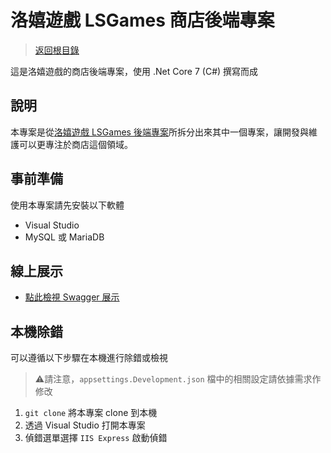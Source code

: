# 洛嬉遊戲 LSGames 商店後端專案

> [返回根目錄](https://github.com/samuikaze/my-work-2023)

這是洛嬉遊戲的商店後端專案，使用 .Net Core 7 (C#) 撰寫而成

## 說明

本專案是從[洛嬉遊戲 LSGames 後端專案](https://github.com/samuikaze/my-work-2023-lsgame-backend)所拆分出來其中一個專案，讓開發與維護可以更專注於商店這個領域。

## 事前準備

使用本專案請先安裝以下軟體

- Visual Studio
- MySQL 或 MariaDB

## 線上展示

- [點此檢視 Swagger 展示](https://syskzworks.ddns.net/forwork/services/lsgamesshop/swagger/index.html)

## 本機除錯

可以遵循以下步驟在本機進行除錯或檢視

> ⚠️請注意，`appsettings.Development.json` 檔中的相關設定請依據需求作修改

1. `git clone` 將本專案 clone 到本機
2. 透過 Visual Studio 打開本專案
3. 偵錯選單選擇 `IIS Express` 啟動偵錯
